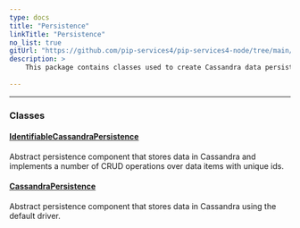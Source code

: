 ```yaml
---
type: docs
title: "Persistence"
linkTitle: "Persistence"
no_list: true
gitUrl: "https://github.com/pip-services4/pip-services4-node/tree/main/pip-services4-cassandra-node"
description: >
    This package contains classes used to create Cassandra data persistence components.
    
---
```

---

<div class="module-body"> 

### Classes

#### [IdentifiableCassandraPersistence](identifiable_cassandra_persistence)
Abstract persistence component that stores data in Cassandra and implements a number of CRUD operations over data items with unique ids.

#### [CassandraPersistence](cassandra_persistence)
Abstract persistence component that stores data in Cassandra using the default driver.

</div>
